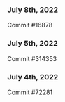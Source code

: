 ### July 8th, 2022

Commit #16878

### July 5th, 2022

Commit #314353


### July 4th, 2022

Commit #72281
